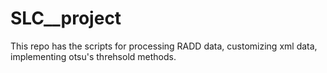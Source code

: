 # SLC__project
This repo has the scripts for processing RADD data, customizing xml data, implementing otsu's threhsold methods.
